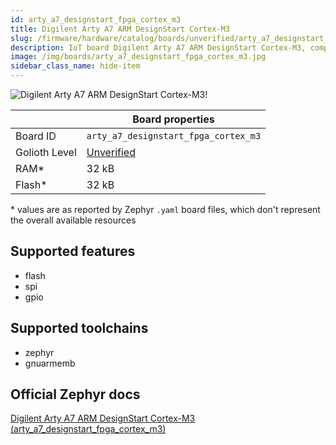 ```yaml
---
id: arty_a7_designstart_fpga_cortex_m3
title: Digilent Arty A7 ARM DesignStart Cortex-M3
slug: /firmware/hardware/catalog/boards/unverified/arty_a7_designstart_fpga_cortex_m3
description: IoT board Digilent Arty A7 ARM DesignStart Cortex-M3, compatible with Golioth at unverified level.
image: /img/boards/arty_a7_designstart_fpga_cortex_m3.jpg
sidebar_class_name: hide-item
---
```


[//]: # (This is an auto-generated file, do not edit! Changes to it will be lost upon re-generation)

![Digilent Arty A7 ARM DesignStart Cortex-M3!](/img/boards/arty_a7_designstart_fpga_cortex_m3.jpg "Digilent Arty A7 ARM DesignStart Cortex-M3")

|                | Board properties     |
| -------------  | -------------------- |
| Board ID       | `arty_a7_designstart_fpga_cortex_m3` |
| Golioth Level  | [Unverified](/firmware/hardware#unverified-boards) |
| RAM*           | 32 kB |
| Flash*         | 32 kB |

\* values are as reported by Zephyr `.yaml` board files, which don't represent the overall available resources



## Supported features

* flash
* spi
* gpio

## Supported toolchains

* zephyr
* gnuarmemb

## Official Zephyr docs

[Digilent Arty A7 ARM DesignStart Cortex-M3 (arty_a7_designstart_fpga_cortex_m3)](https://docs.zephyrproject.org/latest/boards/digilent/arty_a7/doc/index.html)
